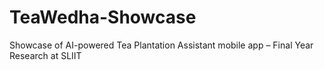 # TeaWedha-Showcase
Showcase of AI-powered Tea Plantation Assistant mobile app – Final Year Research at SLIIT
